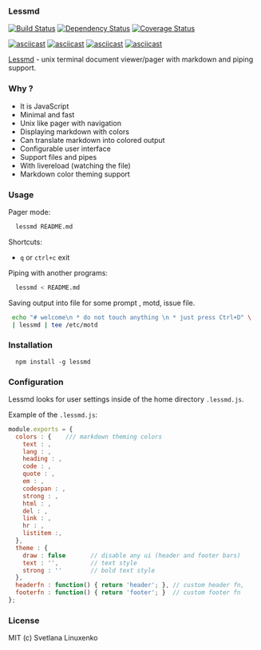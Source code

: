 ### Lessmd

[![Build Status](https://travis-ci.org/linuxenko/lessmd.svg?branch=master)](https://travis-ci.org/linuxenko/lessmd) [![Dependency Status](https://dependencyci.com/github/linuxenko/lessmd/badge)](https://dependencyci.com/github/linuxenko/lessmd) [![Coverage Status](https://coveralls.io/repos/github/linuxenko/lessmd/badge.svg)](https://coveralls.io/github/linuxenko/lessmd)

[![asciicast](https://asciinema.org/a/90323.png)](https://asciinema.org/a/90323) [![asciicast](https://asciinema.org/a/baujqagwnhzy41ssoybgz4aat.png)](https://asciinema.org/a/baujqagwnhzy41ssoybgz4aat) [![asciicast](https://asciinema.org/a/3x2d09zt795qwm4v0dehrosox.png)](https://asciinema.org/a/3x2d09zt795qwm4v0dehrosox) [![asciicast](https://asciinema.org/a/bz0h8cujw3nzvt3c0lcmniltl.png)](https://asciinema.org/a/bz0h8cujw3nzvt3c0lcmniltl)

[Lessmd](https://git.io/lessmd) - unix terminal document viewer/pager with markdown 
and piping support.

### Why ?

  * It is JavaScript
  * Minimal and fast
  * Unix like pager with navigation
  * Displaying markdown with colors
  * Can translate markdown into colored output
  * Configurable user interface
  * Support files and pipes
  * With livereload (watching the file)
  * Markdown color theming support


### Usage

Pager mode:

```sh
  lessmd README.md
```

Shortcuts:
  * `q` or `ctrl+c` exit

Piping with another programs:

```sh
  lessmd < README.md
```

Saving output into file for some prompt , motd, issue file.

```sh
 echo "# welcome\n * do not touch anything \n * just press Ctrl+D" \
 | lessmd | tee /etc/motd
```

### Installation

```
  npm install -g lessmd
```


### Configuration

Lessmd looks for user settings inside of the home directory `.lessmd.js`.

Example of the `.lessmd.js`:

```js
module.exports = {
  colors : {    /// markdown theming colors
    text : ,    
    lang : ,
    heading : ,
    code : ,
    quote : ,
    em : ,
    codespan : ,
    strong : ,
    html : ,
    del : ,
    link : ,
    hr : ,
    listitem :,
  },
  theme : {
    draw : false       // disable any ui (header and footer bars)
    text : '',         // text style
    strong : ''        // bold text style 
  },
  headerfn : function() { return 'header'; }, // custom header fn,
  footerfn : function() { return 'footer'; }  // custom footer fn
};
```


### License

MIT (c) Svetlana Linuxenko

